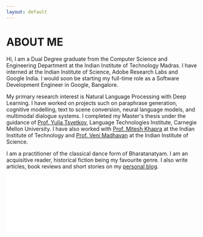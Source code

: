 ```yaml
---
layout: default
---
```


# ABOUT ME

Hi, I am a Dual Degree graduate from the Computer Science and Engineering Department at the Indian Institute of Technology Madras. I have interned at the Indian Institute of Science, Adobe Research Labs and Google India. I would soon be starting my full-time role as a Software Development Engineer in Google, Bangalore.

My primary research interest is Natural Language Processing with Deep Learning. I have worked on projects such on paraphrase generation, cognitive modelling, text to scene conversion, neural language models, and multimodal dialogue systems. I completed my Master's thesis under the guidance of [Prof. Yulia Tsvetkov](www.cs.cmu.edu/~ytsvetko/), Language Technologies Institute, Carnegie Mellon University. I have also worked with [Prof. Mitesh Khapra](https://www.cse.iitm.ac.in/~miteshk/) at the Indian Institute of Technology and [Prof. Veni Madhavan](https://www.csa.iisc.ac.in/people/people-faculty-cevm.html) at the Indian Institute of Science. 

I am a practitioner of the classical dance form of Bharatanatyam. I am an acquisitive reader, historical fiction being my favourite genre. I also write articles, book reviews and short stories on my [personal blog](https://accioredmoon.blogspot.com/). 


<div class="embed-container">
  <iframe
      src="video.mp4"
      frameborder="0"
      allowfullscreen="">
  </iframe>
</div>